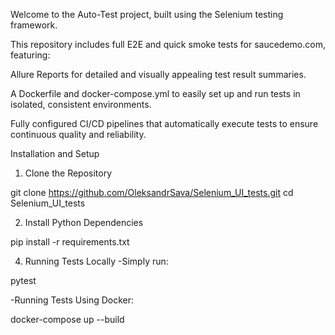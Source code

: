Welcome to the Auto-Test project, built using the Selenium testing framework.

This repository includes full E2E and quick smoke tests for saucedemo.com, featuring:

Allure Reports for detailed and visually appealing test result summaries.

A Dockerfile and docker-compose.yml to easily set up and run tests in isolated, consistent environments.

Fully configured CI/CD pipelines that automatically execute tests to ensure continuous quality and reliability.


Installation and Setup

1. Clone the Repository
   
git clone https://github.com/OleksandrSava/Selenium_UI_tests.git
cd Selenium_UI_tests

2. Install Python Dependencies

pip install -r requirements.txt

4. Running Tests Locally
-Simply run:

pytest

-Running Tests Using Docker:

docker-compose up --build



 
 

